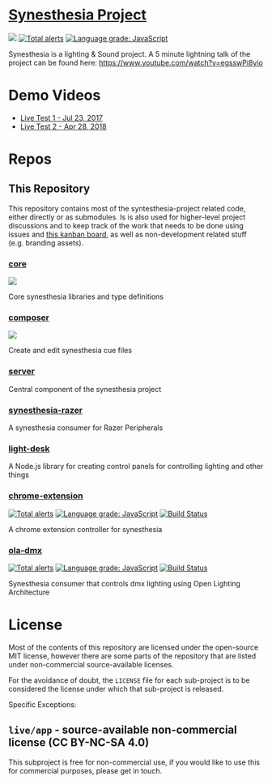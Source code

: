 # [Synesthesia Project](https://github.com/synesthesia-project)

[![](https://github.com/synesthesia-project/synesthesia/workflows/CI/badge.svg)](https://github.com/synesthesia-project/synesthesia/actions?query=workflow%3ACI)
[![Total alerts](https://img.shields.io/lgtm/alerts/g/synesthesia-project/synesthesia.svg?logo=lgtm&logoWidth=18)](https://lgtm.com/projects/g/synesthesia-project/synesthesia/alerts/) [![Language grade: JavaScript](https://img.shields.io/lgtm/grade/javascript/g/synesthesia-project/synesthesia.svg?logo=lgtm&logoWidth=18)](https://lgtm.com/projects/g/synesthesia-project/synesthesia/context:javascript)

Synesthesia is a lighting & Sound project. A 5 minute lightning talk
of the project can be found here: <https://www.youtube.com/watch?v=egsswPi8yio>

# Demo Videos

* [Live Test 1 - Jul 23, 2017](https://www.youtube.com/watch?v=IWVBzzRnNas)
* [Live Test 2 - Apr 28, 2018](https://www.youtube.com/watch?v=dxShZ5Eeu8U)

# Repos

## This Repository

This repository contains most of the syntesthesia-project related code, either directly or as submodules.
Is is also used for higher-level project discussions and to keep track of the work that needs to be done using issues and [this kanban board](https://github.com/synesthesia-project/synesthesia/projects/2), as well as non-development related stuff (e.g. branding assets).

### [core](core)

[![](https://img.shields.io/npm/v/@synesthesia-project/core.svg)](https://www.npmjs.com/package/@synesthesia-project/core)

Core synesthesia libraries and type definitions

### [composer](composer)

[![](https://img.shields.io/npm/v/@synesthesia-project/composer.svg)](https://www.npmjs.com/package/@synesthesia-project/composer)

Create and edit synesthesia cue files

### [server](server)

Central component of the synesthesia project

### [synesthesia-razer](synesthesia-razer)

A synesthesia consumer for Razer Peripherals

### [light-desk](light-desk)

A Node.js library for creating control panels for controlling lighting and other things

### [chrome-extension](https://github.com/synesthesia-project/chrome-extension)

[![Total alerts](https://img.shields.io/lgtm/alerts/g/synesthesia-project/chrome-extension.svg?logo=lgtm&logoWidth=18)](https://lgtm.com/projects/g/synesthesia-project/chrome-extension/alerts/)
[![Language grade: JavaScript](https://img.shields.io/lgtm/grade/javascript/g/synesthesia-project/chrome-extension.svg?logo=lgtm&logoWidth=18)](https://lgtm.com/projects/g/synesthesia-project/chrome-extension/context:javascript)
[![Build Status](https://dev.azure.com/synesthesia--project/synesthesia/_apis/build/status/chrome-extension?branchName=master)](https://dev.azure.com/synesthesia--project/synesthesia/_build/latest?definitionId=6?branchName=master)

A chrome extension controller for synesthesia

### [ola-dmx]()

[![Total alerts](https://img.shields.io/lgtm/alerts/g/synesthesia-project/ola-dmx.svg?logo=lgtm&logoWidth=18)](https://lgtm.com/projects/g/synesthesia-project/ola-dmx/alerts/)
[![Language grade: JavaScript](https://img.shields.io/lgtm/grade/javascript/g/synesthesia-project/ola-dmx.svg?logo=lgtm&logoWidth=18)](https://lgtm.com/projects/g/synesthesia-project/ola-dmx/context:javascript)
[![Build Status](https://dev.azure.com/synesthesia--project/synesthesia/_apis/build/status/ola-dmx?branchName=master)](https://dev.azure.com/synesthesia--project/synesthesia/_build/latest?definitionId=y?branchName=master)

Synesthesia consumer that controls dmx lighting using Open Lighting Architecture

# License

Most of the contents of this repository are licensed under the open-source
MIT license, however there are some parts of the repository that are listed
under non-commercial source-available licenses.

For the avoidance of doubt,
the `LICENSE` file for each sub-project is to be considered
the license under which that sub-project is released.

Specific Exceptions:

## `live/app` - source-available non-commercial license (CC BY-NC-SA 4.0)

This subproject is free for non-commercial use,
if you would like to use this for commercial purposes,
please get in touch.

